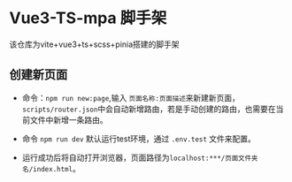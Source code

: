 
# Vue3-TS-mpa 脚手架

该仓库为vite+vue3+ts+scss+pinia搭建的脚手架

## 创建新页面

- 命令：`npm run new:page`,输入 `页面名称:页面描述`来新建新页面，`scripts/router.json`中会自动新增路由，若是手动创建的路由，也需要在当前文件中新增一条路由。

- 命令 `npm run dev` 默认运行test环境，通过 `.env.test` 文件来配置。

- 运行成功后将自动打开浏览器，页面路径为`localhost:***/页面文件夹名/index.html`。

